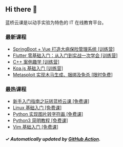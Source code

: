 ## Hi there 👋

蓝桥云课是以动手实验为特色的 IT 在线教育平台。

### 最新课程

<!-- LATEST:START -->
- [SpringBoot + Vue 打造大病保险管理系统 [训练营]](https://www.lanqiao.cn/courses/9099/)
- [Flutter 零基础入门：从入门到实战一次学会 [训练营]](https://www.lanqiao.cn/courses/2984/)
- [C++ 案例趣学 [训练营]](https://www.lanqiao.cn/courses/9292/)
- [Koa.js 基础入门 [训练营]](https://www.lanqiao.cn/courses/5000/)
- [Metasploit 实现木马生成、捆绑及免杀 [限时免费]](https://www.lanqiao.cn/courses/715/)
<!-- LATEST:END -->

### 最热课程

<!-- HOTEST:START -->
- [新手入门指南之玩转蓝桥云课 [免费课]](https://www.lanqiao.cn/courses/63/)
- [Linux 基础入门 [免费课]](https://www.lanqiao.cn/courses/1/)
- [Python 实现图片转字符画 [免费课]](https://www.lanqiao.cn/courses/370/)
- [Python3 简明教程 [免费课]](https://www.lanqiao.cn/courses/596/)
- [Vim 基础入门 [免费课]](https://www.lanqiao.cn/courses/2/)
<!-- HOTEST:END -->

##### ✓ Automatically updated by [GitHub Action](https://github.com/lanqiao-courses/.github/actions/workflows/update.yml).
